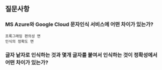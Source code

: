 
## 질문사항
### MS Azure와 Google Cloud 문자인식 서비스에 어떤 차이가 있는가?
    프록그래밍 편의성 면
    인식의 정확도 면

### 글자 낱자로 인식하는 것과 몇개 글자를 붙여서 인식하는 것이 정확성에서 어떤 차이가 있는가?
